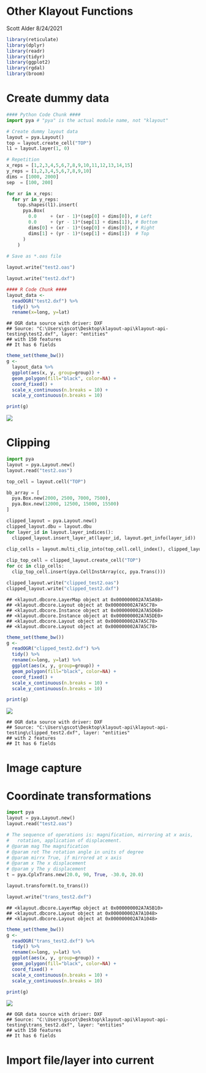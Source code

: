 Other Klayout Functions
================
Scott Alder
8/24/2021

``` r
library(reticulate)
library(dplyr)
library(readr)
library(tidyr)
library(ggplot2)
library(rgdal)
library(broom)
```

# Create dummy data

``` python
#### Python Code Chunk ####
import pya # "pya" is the actual module name, not "klayout"

# Create dummy layout data
layout = pya.Layout()
top = layout.create_cell("TOP")
l1 = layout.layer(1, 0)

# Repetition
x_reps = [1,2,3,4,5,6,7,8,9,10,11,12,13,14,15]
y_reps = [1,2,3,4,5,6,7,8,9,10]
dims = [1000, 2000]
sep  = [100, 200]

for xr in x_reps:
  for yr in y_reps:
    top.shapes(l1).insert(
      pya.Box(
        0.0     + (xr - 1)*(sep[0] + dims[0]), # Left
        0.0     + (yr - 1)*(sep[1] + dims[1]), # Bottom
        dims[0] + (xr - 1)*(sep[0] + dims[0]), # Right
        dims[1] + (yr - 1)*(sep[1] + dims[1])  # Top
      )
    ) 
    
# Save as *.oas file
```

``` python
layout.write("test2.oas")
```

``` python
layout.write("test2.dxf")
```

``` r
#### R Code Chunk ####
layout_data <- 
  readOGR("test2.dxf") %>% 
  tidy() %>% 
  rename(x=long, y=lat)
```

    ## OGR data source with driver: DXF 
    ## Source: "C:\Users\gscot\Desktop\klayout-api\klayout-api-testing\test2.dxf", layer: "entities"
    ## with 150 features
    ## It has 6 fields

``` r
theme_set(theme_bw())
g <- 
  layout_data %>% 
  ggplot(aes(x, y, group=group)) +
  geom_polygon(fill="black", color=NA) +
  coord_fixed() +
  scale_x_continuous(n.breaks = 10) +
  scale_y_continuous(n.breaks = 10)

print(g)
```

![](klayout-testing_files/figure-gfm/unnamed-chunk-4-1.png)<!-- -->

# Clipping

``` python
import pya
layout = pya.Layout.new()
layout.read("test2.oas")

top_cell = layout.cell("TOP")

bb_array = [
  pya.Box.new(2000, 2500, 7000, 7500),
  pya.Box.new(12000, 12500, 15000, 15500)
]

clipped_layout = pya.Layout.new()
clipped_layout.dbu = layout.dbu
for layer_id in layout.layer_indices():
  clipped_layout.insert_layer_at(layer_id, layout.get_info(layer_id))
  
clip_cells = layout.multi_clip_into(top_cell.cell_index(), clipped_layout, bb_array)  

clip_top_cell = clipped_layout.create_cell("TOP")  
for cc in clip_cells: 
  clip_top_cell.insert(pya.CellInstArray(cc, pya.Trans()))

clipped_layout.write("clipped_test2.oas")
clipped_layout.write("clipped_test2.dxf")
```

    ## <klayout.dbcore.LayerMap object at 0x000000002A7A5A98>
    ## <klayout.dbcore.Layout object at 0x000000002A7A5C78>
    ## <klayout.dbcore.Instance object at 0x000000002A7A5D68>
    ## <klayout.dbcore.Instance object at 0x000000002A7A5DE0>
    ## <klayout.dbcore.Layout object at 0x000000002A7A5C78>
    ## <klayout.dbcore.Layout object at 0x000000002A7A5C78>

``` r
theme_set(theme_bw())
g <- 
  readOGR("clipped_test2.dxf") %>% 
  tidy() %>% 
  rename(x=long, y=lat) %>% 
  ggplot(aes(x, y, group=group)) +
  geom_polygon(fill="black", color=NA) +
  coord_fixed() +
  scale_x_continuous(n.breaks = 10) +
  scale_y_continuous(n.breaks = 10)

print(g)
```

![](klayout-testing_files/figure-gfm/unnamed-chunk-6-1.png)<!-- -->

    ## OGR data source with driver: DXF 
    ## Source: "C:\Users\gscot\Desktop\klayout-api\klayout-api-testing\clipped_test2.dxf", layer: "entities"
    ## with 2 features
    ## It has 6 fields

# Image capture

# Coordinate transformations

``` python
import pya
layout = pya.Layout.new()
layout.read("test2.oas")

# The sequence of operations is: magnification, mirroring at x axis,
#   rotation, application of displacement.
# @param mag The magnification
# @param rot The rotation angle in units of degree
# @param mirrx True, if mirrored at x axis
# @param x The x displacement
# @param y The y displacement
t = pya.CplxTrans.new(20.0, 90, True, -30.0, 20.0)

layout.transform(t.to_trans())

layout.write("trans_test2.dxf")
```

    ## <klayout.dbcore.LayerMap object at 0x000000002A7A5B10>
    ## <klayout.dbcore.Layout object at 0x000000002A7A1048>
    ## <klayout.dbcore.Layout object at 0x000000002A7A1048>

``` r
theme_set(theme_bw())
g <- 
  readOGR("trans_test2.dxf") %>% 
  tidy() %>% 
  rename(x=long, y=lat) %>% 
  ggplot(aes(x, y, group=group)) +
  geom_polygon(fill="black", color=NA) +
  coord_fixed() +
  scale_x_continuous(n.breaks = 10) +
  scale_y_continuous(n.breaks = 10)

print(g)
```

![](klayout-testing_files/figure-gfm/unnamed-chunk-9-1.png)<!-- -->

    ## OGR data source with driver: DXF 
    ## Source: "C:\Users\gscot\Desktop\klayout-api\klayout-api-testing\trans_test2.dxf", layer: "entities"
    ## with 150 features
    ## It has 6 fields

# Import file/layer into current
